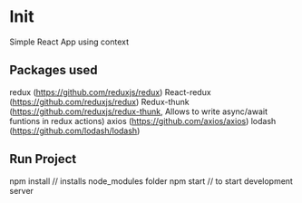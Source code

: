 # Init

Simple React App using context

## Packages used

redux (https://github.com/reduxjs/redux)
React-redux (https://github.com/reduxjs/redux)
Redux-thunk (https://github.com/reduxjs/redux-thunk, Allows to write async/await funtions in redux actions)
axios (https://github.com/axios/axios)
lodash (https://github.com/lodash/lodash)

## Run Project

npm install // installs node_modules folder
npm start // to start development server
